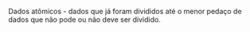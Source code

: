 Dados atômicos - dados que já foram divididos até o menor pedaço de dados que não pode ou não deve ser dividido.



